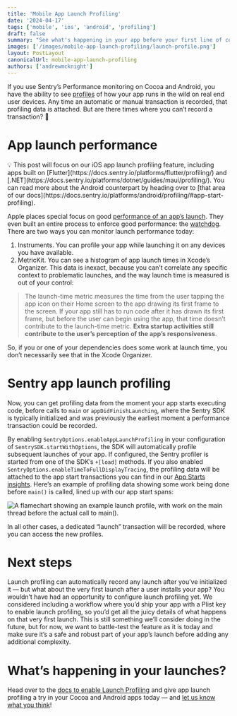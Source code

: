 ```yaml
---
title: 'Mobile App Launch Profiling'
date: '2024-04-17'
tags: ['mobile', 'ios', 'android', 'profiling']
draft: false
summary: "See what's happening in your app before your first line of code can even run."
images: ['/images/mobile-app-launch-profiling/launch-profile.png']
layout: PostLayout
canonicalUrl: mobile-app-launch-profiling
authors: ['andrewmcknight']
---
```


If you use Sentry’s Performance monitoring on Cocoa and Android, you have the ability to see [profiles](https://docs.sentry.io/product/profiling/) of how your app runs in the wild on real end user devices. Any time an automatic or manual transaction is recorded, that profiling data is attached. But are there times where you can’t record a transaction? 🤔

# App launch performance

<aside>
💡 This post will focus on our iOS app launch profiling feature, including apps built on [Flutter](https://docs.sentry.io/platforms/flutter/profiling/) and [.NET](https://docs.sentry.io/platforms/dotnet/guides/maui/profiling/). You can read more about the Android counterpart by heading over to [that area of our docs](https://docs.sentry.io/platforms/android/profiling/#app-start-profiling).
</aside>

Apple places special focus on good [performance of an app’s launch](https://developer.apple.com/documentation/xcode/reducing-your-app-s-launch-time). They even built an entire process to enforce good performance: the [watchdog](https://developer.apple.com/documentation/xcode/addressing-watchdog-terminations). There are two ways you can monitor launch performance today:

1. Instruments. You can profile your app while launching it on any devices you have available.
2. MetricKit. You can see a histogram of app launch times in Xcode’s Organizer. This data is inexact, because you can’t correlate any specific context to problematic launches, and the way launch time is measured is out of your control:

> The launch-time metric measures the time from the user tapping the app icon on their Home screen to the app drawing its first frame to the screen. If your app still has to run code after it has drawn its first frame, but before the user can begin using the app, that time doesn’t contribute to the launch-time metric. **Extra startup activities still contribute to the user’s perception of the app’s responsiveness**.

So, if you or one of your dependencies does some work at launch time, you don’t necessarily see that in the Xcode Organizer.

# Sentry app launch profiling

Now, you can get profiling data from the moment your app starts executing code, before calls to `main` or `appDidFinishLaunching`, where the Sentry SDK is typically initialized and was previously the earliest moment a performance transaction could be recorded.

By enabling `SentryOptions.enableAppLaunchProfiling` in your configuration of `SentrySDK.startWithOptions`, the SDK will automatically profile subsequent launches of your app. If configured, the Sentry profiler is started from one of the SDK’s `+[load]` methods. If you also enabled `SentryOptions.enableTimeToFullDisplayTracing`, the profiling data will be attached to the app start transactions you can find in our [App Starts insights](https://docs.sentry.io/product/insights/mobile-vitals/app-starts/). Here’s an example of profiling data showing some work being done before `main()` is called, lined up with our app start spans:

![A flamechart showing an example launch profile, with work on the main thread before the actual call to `main()`.](/images/mobile-app-launch-profiling/launch-profile.png)

In all other cases, a dedicated “launch” transaction will be recorded, where you can access the new profiles.

# Next steps

Launch profiling can automatically record any launch after you’ve initialized it — but what about the very first launch after a user installs your app? You wouldn’t have had an opportunity to configure launch profiling yet. We considered including a workflow where you’d ship your app with a Plist key to enable launch profiling, so you’d get all the juicy details of what happens on that very first launch. This is still something we’ll consider doing in the future, but for now, we want to battle-test the feature as it is today and make sure it’s a safe and robust part of your app’s launch before adding any additional complexity.

# What’s happening in your launches?

Head over to the [docs to enable Launch Profiling](https://docs.sentry.io/platforms/apple/profiling/#enable-launch-profiling) and give app launch profiling a try in your Cocoa and Android apps today — and [let us know what you think](https://github.com/getsentry/sentry-cocoa/discussions/3721)!
